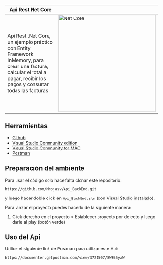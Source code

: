 
| Api Rest Net Core  |  |
| ------------- | ------------- |
| Api Rest .Net Core, un ejemplo práctico con Entity Framework InMemory, para crear una factura, calcular el total a pagar, recibir los pagos y consultar todas las facturas | <a href="https://dotnet.microsoft.com/" target="blank"><img src="https://upload.wikimedia.org/wikipedia/commons/thumb/e/ee/.NET_Core_Logo.svg/490px-.NET_Core_Logo.svg.png" width="320" alt="Net Core" /></a> |

## Herramientas
- [Github](https://github.com/)
- [Visual Studio Community edition](https://www.visualstudio.com/vs/community/)
- [Visual Studio Community for MAC](https://visualstudio.microsoft.com/es/vs/mac/)
- [Postman](https://www.getpostman.com/)

## Preparación del ambiente

Para usar el código solo hace falta clonar este repositorio:

    https://github.com/Mrojasv/Api_BackEnd.git

y luego hacer doble click en `Api_BackEnd.sln` (con Visual Studio instalado).

Para lanzar el proyecto puedes hacerlo de la siguiente manera:

1. Click derecho en el proyecto > Establecer proyecto por defecto y luego darle al play (botón verde)

## Uso del Api

Utilice el siguiente link de Postman para utilizar este Api:

    https://documenter.getpostman.com/view/3721507/SWE55yaW